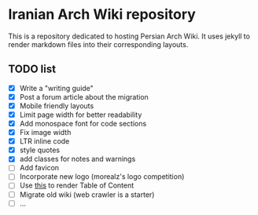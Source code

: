 # Iranian Arch Wiki repository
This is a repository dedicated to hosting Persian Arch Wiki. It uses jekyll
to render markdown files into their corresponding layouts.

## TODO list

- [x] Write a "writing guide"
- [x] Post a forum article about the migration
- [x] Mobile friendly layouts
- [x] Limit page width for better readability
- [x] Add monospace font for code sections
- [x] Fix image width
- [x] LTR inline code
- [x] style quotes
- [x] add classes for notes and warnings
- [ ] Add favicon
- [ ] Incorporate new logo (morealz's logo competition)
- [ ] Use [this](https://github.com/allejo/jekyll-toc) to render Table of Content
- [ ] Migrate old wiki (web crawler is a starter)
- [ ] ...
